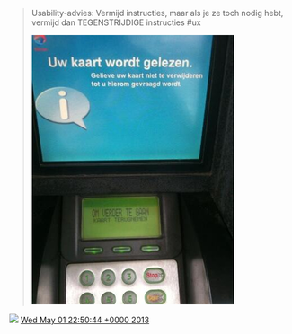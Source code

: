 > Usability\-advies: Vermijd instructies, maar als je ze toch nodig hebt, vermijd dan TEGENSTRIJDIGE instructies \#ux 
> 
> ![](../../media/329729630850387968-BJNvWi9CEAAkZgq.jpg)

<img src="../../media/tweet.ico" width="12" /> [Wed May 01 22:50:44 +0000 2013](https://twitter.com/DromerDenker/status/329729630850387968)